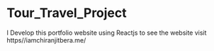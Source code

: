 # Tour_Travel_Project
I Develop this portfolio website using Reactjs to see the website visit https//iamchiranjitbera.me/ 
